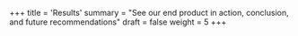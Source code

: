 +++
title = 'Results'
summary = "See our end product in action, conclusion, and future recommendations"
draft = false
weight = 5
+++
